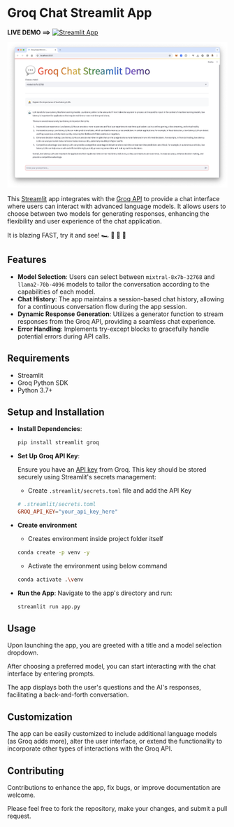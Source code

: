 # Groq Chat Streamlit App

**LIVE DEMO ==>**  [![Streamlit App](https://static.streamlit.io/badges/streamlit_badge_black_white.svg)](https://groqdemo.streamlit.app/) 

![Demo App Screenshot](images/groq_demo.png)

This [Streamlit](https://streamlit.io/) app integrates with the [Groq API](https://groq.com/) to provide a chat interface where users can interact with advanced language models. It allows users to choose between two models for generating responses, enhancing the flexibility and user experience of the chat application.

It is blazing FAST, try it and see! 🏎️ 💨 💨 💨

## Features

- **Model Selection**: Users can select between `mixtral-8x7b-32768` and `llama2-70b-4096` models to tailor the conversation according to the capabilities of each model.
- **Chat History**: The app maintains a session-based chat history, allowing for a continuous conversation flow during the app session.
- **Dynamic Response Generation**: Utilizes a generator function to stream responses from the Groq API, providing a seamless chat experience.
- **Error Handling**: Implements try-except blocks to gracefully handle potential errors during API calls.

## Requirements

- Streamlit
- Groq Python SDK
- Python 3.7+

## Setup and Installation

- **Install Dependencies**:

  ```bash
  pip install streamlit groq
  ```

- **Set Up Groq API Key**:

  Ensure you have an [API key](https://console.groq.com/keys) from Groq. This key should be stored securely using Streamlit's secrets management:

  - Create `.streamlit/secrets.toml` file and add the API Key  

  ```toml
  # .streamlit/secrets.toml
  GROQ_API_KEY="your_api_key_here"
  ```

- **Create environment**
  - Creates environment inside project folder itself
  ```bash
  conda create -p venv -y 
  ```

  - Activate the environment using below command
  ```bash
  conda activate .\venv
  ```

- **Run the App**:
  Navigate to the app's directory and run:

  ```bash
  streamlit run app.py
  ```

## Usage

Upon launching the app, you are greeted with a title and a model selection dropdown.

After choosing a preferred model, you can start interacting with the chat interface by entering prompts.

The app displays both the user's questions and the AI's responses, facilitating a back-and-forth conversation.

## Customization

The app can be easily customized to include additional language models (as Groq adds more), alter the user interface, or extend the functionality to incorporate other types of interactions with the Groq API.

## Contributing

Contributions to enhance the app, fix bugs, or improve documentation are welcome.

Please feel free to fork the repository, make your changes, and submit a pull request.
